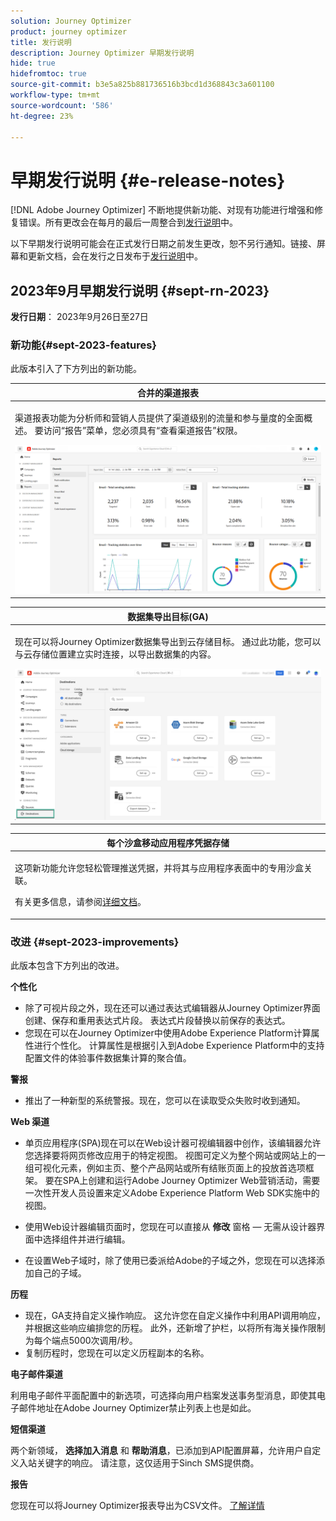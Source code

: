 ```yaml
---
solution: Journey Optimizer
product: journey optimizer
title: 发行说明
description: Journey Optimizer 早期发行说明
hide: true
hidefromtoc: true
source-git-commit: b3e5a825b881736516b3bcd1d368843c3a601100
workflow-type: tm+mt
source-wordcount: '586'
ht-degree: 23%

---
```


# 早期发行说明 {#e-release-notes}

[!DNL Adobe Journey Optimizer] 不断地提供新功能、对现有功能进行增强和修复错误。所有更改会在每月的最后一周整合到[发行说明](release-notes.md)中。

以下早期发行说明可能会在正式发行日期之前发生更改，恕不另行通知。链接、屏幕和更新文档，会在发行之日发布于[发行说明](release-notes.md)中。

## 2023年9月早期发行说明 {#sept-rn-2023}

**发行日期**： 2023年9月26日至27日

### 新功能{#sept-2023-features}

此版本引入了下方列出的新功能。


<table>
<thead>
<tr>
<th><strong>合并的渠道报表</strong><br/></th>
</tr>
</thead>
<tbody>
<tr>
<td>
<p>渠道报表功能为分析师和营销人员提供了渠道级别的流量和参与量度的全面概述。 要访问“报告”菜单，您必须具有“查看渠道报告”权限。</p>
<img src="assets/channel-reports.png"/>
<!--p>For more information, refer to the <a href="../in-app/get-started-in-app.md">detailed documentation</a>.</p-->
</tr>
</tbody>
</table>


<table>
<thead>
<tr>
<th><strong>数据集导出目标(GA)</strong><br/></th>
</tr>
</thead>
<tbody>
<tr>
<td>
<p>现在可以将Journey Optimizer数据集导出到云存储目标。 通过此功能，您可以与云存储位置建立实时连接，以导出数据集的内容。</p>
<img src="../data/assets/dataset-export-setup.png">
<!--p>For more information, refer to the <a href="../audience/get-started-audience-orchestration.md">detailed documentation</a>.</p-->
</td>
</tr>
</tbody>
</table>

<table>
<thead>
<tr>
<th><strong>每个沙盒移动应用程序凭据存储</strong><br/></th>
</tr>
</thead>
<tbody>
<tr>
<td>
<p>这项新功能允许您轻松管理推送凭据，并将其与应用程序表面中的专用沙盒关联。</p>
<p>有关更多信息，请参阅<a href="../in-app/inapp-configuration.md">详细文档</a>。</p>
</tr>
</tbody>
</table>

### 改进 {#sept-2023-improvements}

此版本包含下方列出的改进。

<!--**Audiences**

* You can now target audiences uploaded from a CSV file into journeys and campaigns.
* You can now target audiences resulting from composition workflows into journeys. -->

**个性化**

* 除了可视片段之外，现在还可以通过表达式编辑器从Journey Optimizer界面创建、保存和重用表达式片段。 表达式片段替换以前保存的表达式。
* 您现在可以在Journey Optimizer中使用Adobe Experience Platform计算属性进行个性化。 计算属性是根据引入到Adobe Experience Platform中的支持配置文件的体验事件数据集计算的聚合值。

**警报**

* 推出了一种新型的系统警报。现在，您可以在读取受众失败时收到通知。

**Web 渠道**

* 单页应用程序(SPA)现在可以在Web设计器可视编辑器中创作，该编辑器允许您选择要将网页修改应用于的特定视图。 视图可定义为整个网站或网站上的一组可视化元素，例如主页、整个产品网站或所有结账页面上的投放首选项框架。 要在SPA上创建和运行Adobe Journey Optimizer Web营销活动，需要一次性开发人员设置来定义Adobe Experience Platform Web SDK实施中的视图。

* 使用Web设计器编辑页面时，您现在可以直接从 **修改** 窗格 — 无需从设计器界面中选择组件并进行编辑。
* 在设置Web子域时，除了使用已委派给Adobe的子域之外，您现在可以选择添加自己的子域。

**历程**

* 现在，GA支持自定义操作响应。 这允许您在自定义操作中利用API调用响应，并根据这些响应编排您的历程。 此外，还新增了护栏，以将所有海关操作限制为每个端点5000次调用/秒。
* 复制历程时，您现在可以定义历程副本的名称。

<!--
* The maximum duration that you can define in the Wait activity is now 29 days instead of 30.
-->

**电子邮件渠道**

利用电子邮件平面配置中的新选项，可选择向用户档案发送事务型消息，即使其电子邮件地址在Adobe Journey Optimizer禁止列表上也是如此。

**短信渠道**

两个新领域， **选择加入消息** 和 **帮助消息**，已添加到API配置屏幕，允许用户自定义入站关键字的响应。 请注意，这仅适用于Sinch SMS提供商。

**报告**

您现在可以将Journey Optimizer报表导出为CSV文件。 [了解详情](../reports/global-report.md#export-reports)

<!--**Decision management**

Enhancements have been made to the audience picker in journeys or campaigns, with the addition of new columns displaying the origin and update frequency of audiences.    -->